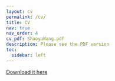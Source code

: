 ```yaml
---
layout: cv
permalink: /cv/
title: CV
nav: true
nav_order: 4
cv_pdf: ShaoyuWang.pdf
description: Please see the PDF version
toc:
  sidebar: left
---
```


[Download it here](https://shawlleyw.github.io/assets/pdf/ShaoyuWang.pdf)
